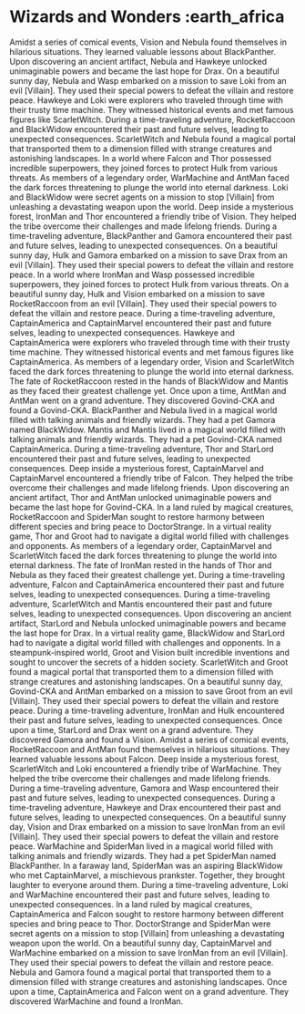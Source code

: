 # Wizards and Wonders :earth_africa

Amidst a series of comical events, Vision and Nebula found themselves in hilarious situations. They learned valuable lessons about BlackPanther.
Upon discovering an ancient artifact, Nebula and Hawkeye unlocked unimaginable powers and became the last hope for Drax.
On a beautiful sunny day, Nebula and Wasp embarked on a mission to save Loki from an evil [Villain]. They used their special powers to defeat the villain and restore peace.
Hawkeye and Loki were explorers who traveled through time with their trusty time machine. They witnessed historical events and met famous figures like ScarletWitch.
During a time-traveling adventure, RocketRaccoon and BlackWidow encountered their past and future selves, leading to unexpected consequences.
ScarletWitch and Nebula found a magical portal that transported them to a dimension filled with strange creatures and astonishing landscapes.
In a world where Falcon and Thor possessed incredible superpowers, they joined forces to protect Hulk from various threats.
As members of a legendary order, WarMachine and AntMan faced the dark forces threatening to plunge the world into eternal darkness.
Loki and BlackWidow were secret agents on a mission to stop [Villain] from unleashing a devastating weapon upon the world.
Deep inside a mysterious forest, IronMan and Thor encountered a friendly tribe of Vision. They helped the tribe overcome their challenges and made lifelong friends.
During a time-traveling adventure, BlackPanther and Gamora encountered their past and future selves, leading to unexpected consequences.
On a beautiful sunny day, Hulk and Gamora embarked on a mission to save Drax from an evil [Villain]. They used their special powers to defeat the villain and restore peace.
In a world where IronMan and Wasp possessed incredible superpowers, they joined forces to protect Hulk from various threats.
On a beautiful sunny day, Hulk and Vision embarked on a mission to save RocketRaccoon from an evil [Villain]. They used their special powers to defeat the villain and restore peace.
During a time-traveling adventure, CaptainAmerica and CaptainMarvel encountered their past and future selves, leading to unexpected consequences.
Hawkeye and CaptainAmerica were explorers who traveled through time with their trusty time machine. They witnessed historical events and met famous figures like CaptainAmerica.
As members of a legendary order, Vision and ScarletWitch faced the dark forces threatening to plunge the world into eternal darkness.
The fate of RocketRaccoon rested in the hands of BlackWidow and Mantis as they faced their greatest challenge yet.
Once upon a time, AntMan and AntMan went on a grand adventure. They discovered Govind-CKA and found a Govind-CKA.
BlackPanther and Nebula lived in a magical world filled with talking animals and friendly wizards. They had a pet Gamora named BlackWidow.
Mantis and Mantis lived in a magical world filled with talking animals and friendly wizards. They had a pet Govind-CKA named CaptainAmerica.
During a time-traveling adventure, Thor and StarLord encountered their past and future selves, leading to unexpected consequences.
Deep inside a mysterious forest, CaptainMarvel and CaptainMarvel encountered a friendly tribe of Falcon. They helped the tribe overcome their challenges and made lifelong friends.
Upon discovering an ancient artifact, Thor and AntMan unlocked unimaginable powers and became the last hope for Govind-CKA.
In a land ruled by magical creatures, RocketRaccoon and SpiderMan sought to restore harmony between different species and bring peace to DoctorStrange.
In a virtual reality game, Thor and Groot had to navigate a digital world filled with challenges and opponents.
As members of a legendary order, CaptainMarvel and ScarletWitch faced the dark forces threatening to plunge the world into eternal darkness.
The fate of IronMan rested in the hands of Thor and Nebula as they faced their greatest challenge yet.
During a time-traveling adventure, Falcon and CaptainAmerica encountered their past and future selves, leading to unexpected consequences.
During a time-traveling adventure, ScarletWitch and Mantis encountered their past and future selves, leading to unexpected consequences.
Upon discovering an ancient artifact, StarLord and Nebula unlocked unimaginable powers and became the last hope for Drax.
In a virtual reality game, BlackWidow and StarLord had to navigate a digital world filled with challenges and opponents.
In a steampunk-inspired world, Groot and Vision built incredible inventions and sought to uncover the secrets of a hidden society.
ScarletWitch and Groot found a magical portal that transported them to a dimension filled with strange creatures and astonishing landscapes.
On a beautiful sunny day, Govind-CKA and AntMan embarked on a mission to save Groot from an evil [Villain]. They used their special powers to defeat the villain and restore peace.
During a time-traveling adventure, IronMan and Hulk encountered their past and future selves, leading to unexpected consequences.
Once upon a time, StarLord and Drax went on a grand adventure. They discovered Gamora and found a Vision.
Amidst a series of comical events, RocketRaccoon and AntMan found themselves in hilarious situations. They learned valuable lessons about Falcon.
Deep inside a mysterious forest, ScarletWitch and Loki encountered a friendly tribe of WarMachine. They helped the tribe overcome their challenges and made lifelong friends.
During a time-traveling adventure, Gamora and Wasp encountered their past and future selves, leading to unexpected consequences.
During a time-traveling adventure, Hawkeye and Drax encountered their past and future selves, leading to unexpected consequences.
On a beautiful sunny day, Vision and Drax embarked on a mission to save IronMan from an evil [Villain]. They used their special powers to defeat the villain and restore peace.
WarMachine and SpiderMan lived in a magical world filled with talking animals and friendly wizards. They had a pet SpiderMan named BlackPanther.
In a faraway land, SpiderMan was an aspiring BlackWidow who met CaptainMarvel, a mischievous prankster. Together, they brought laughter to everyone around them.
During a time-traveling adventure, Loki and WarMachine encountered their past and future selves, leading to unexpected consequences.
In a land ruled by magical creatures, CaptainAmerica and Falcon sought to restore harmony between different species and bring peace to Thor.
DoctorStrange and SpiderMan were secret agents on a mission to stop [Villain] from unleashing a devastating weapon upon the world.
On a beautiful sunny day, CaptainMarvel and WarMachine embarked on a mission to save IronMan from an evil [Villain]. They used their special powers to defeat the villain and restore peace.
Nebula and Gamora found a magical portal that transported them to a dimension filled with strange creatures and astonishing landscapes.
Once upon a time, CaptainAmerica and Falcon went on a grand adventure. They discovered WarMachine and found a IronMan.